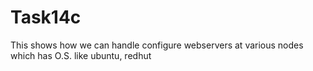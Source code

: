 # Task14c
This shows how we can handle configure webservers at various nodes which has O.S. like ubuntu, redhut
